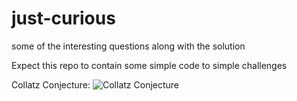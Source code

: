 # just-curious
some of the interesting questions along with the solution

Expect this repo to contain some simple code to simple challenges


Collatz Conjecture: 
![Collatz Conjecture](https://github.com/thebinarycode/just-curious/sample.png?raw=true)
